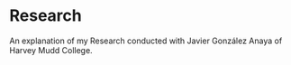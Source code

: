 # Research
An explanation of my Research conducted with Javier González Anaya of Harvey Mudd College.
